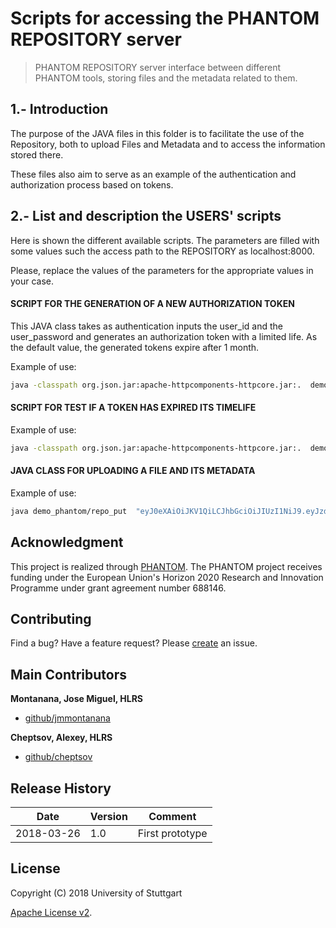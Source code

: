 # Scripts for accessing the PHANTOM REPOSITORY server

> PHANTOM REPOSITORY server interface between different PHANTOM tools, storing files and the metadata related to them. 

## 1.- Introduction
The purpose of the JAVA files in this folder is to facilitate the use of the Repository, both to upload Files and Metadata and to access the information stored there.

These files also aim to serve as an example of the authentication and authorization process based on tokens.

## 2.- List and description the USERS' scripts

Here is shown the different available scripts.
The parameters are filled with some values such the access path to the REPOSITORY as localhost:8000.

Please, replace the values of the parameters for the appropriate values in your case.


####   SCRIPT FOR THE GENERATION OF A NEW AUTHORIZATION TOKEN 
This JAVA class takes as authentication inputs the user_id and the user_password and generates an authorization token with a limited life.
As the default value, the generated tokens expire after 1 month.

Example of use:

```bash
java -classpath org.json.jar:apache-httpcomponents-httpcore.jar:.  demo_phantom/get_token "montana@abc.com" "new" "localhost" "8000";
```


####  SCRIPT FOR TEST IF A TOKEN HAS EXPIRED ITS TIMELIFE 

Example of use:
 
```bash
java -classpath org.json.jar:apache-httpcomponents-httpcore.jar:.  demo_phantom/verify_token  "eyJ0eXAiOiJKV1QiLCJhbGciOiJIUzI1NiJ9.eyJzdWIiOiJtb250YW5hQGFiYy5jb20iLCJpYXQiOjE1MjIwNjg2MTEsImV4cCI6MTUyNDY2MDYxMX0.IjXYKMQFfqU-J8O-tlicyCEr_S9q3kvJ5tusPJCpM2s" "localhost" "8000";
```

####   JAVA CLASS FOR UPLOADING A FILE AND ITS METADATA
 
Example of use:
 
```bash
java demo_phantom/repo_put  "eyJ0eXAiOiJKV1QiLCJhbGciOiJIUzI1NiJ9.eyJzdWIiOiJtb250YW5hQGFiYy5jb20iLCJpYXQiOjE1MjIwNjg2MTEsImV4cCI6MTUyNDY2MDYxMX0.IjXYKMQFfqU-J8O-tlicyCEr_S9q3kvJ5tusPJCpM2s" "localhost" "8000" "new.h" "otherpath" "/home/jmontana/repository/web/example.h" "/home/jmontana/repository/web/exampleh.json";
```

 

 



## Acknowledgment
This project is realized through [PHANTOM][phantom]. 
The PHANTOM project receives funding under the European Union's Horizon 2020 Research and Innovation Programme under grant agreement number 688146.


## Contributing
Find a bug? Have a feature request?
Please [create](https://github.com/jmmontanana/phantom_repository/issues) an issue.


## Main Contributors

**Montanana, Jose Miguel, HLRS**
+ [github/jmmontanana](https://github.com/jmmontanana)

**Cheptsov, Alexey, HLRS**
+ [github/cheptsov](https://github.com/alexey-cheptsov)



## Release History
| Date        | Version | Comment          |
| ----------- | ------- | ---------------- |
| 2018-03-26  | 1.0     | First prototype  |

## License
Copyright (C) 2018 University of Stuttgart

[Apache License v2](LICENSE).

[video_curl]: https://youtu.be/3W8a3HV-30g
[video_scripts]: https://youtu.be/-mqxA1l2K7A
[demo_scripts]: https://github.com/PHANTOM-Platform/Repository/tree/master/demo_scripts
[demo_curl]: https://github.com/PHANTOM-Platform/Repository/tree/master/demo_curl 
[phantom]: http://www.phantom-project.org 
